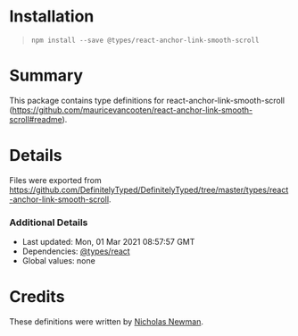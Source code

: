 # Installation
> `npm install --save @types/react-anchor-link-smooth-scroll`

# Summary
This package contains type definitions for react-anchor-link-smooth-scroll (https://github.com/mauricevancooten/react-anchor-link-smooth-scroll#readme).

# Details
Files were exported from https://github.com/DefinitelyTyped/DefinitelyTyped/tree/master/types/react-anchor-link-smooth-scroll.

### Additional Details
 * Last updated: Mon, 01 Mar 2021 08:57:57 GMT
 * Dependencies: [@types/react](https://npmjs.com/package/@types/react)
 * Global values: none

# Credits
These definitions were written by [Nicholas Newman](https://github.com/me).
